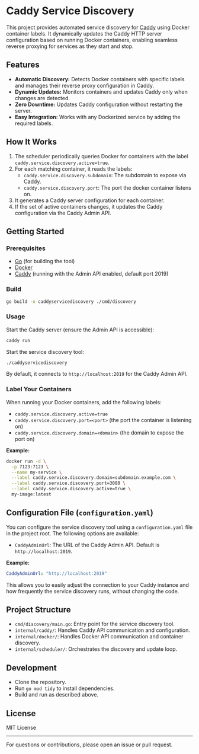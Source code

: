 # Caddy Service Discovery

This project provides automated service discovery for [Caddy](https://caddyserver.com/) using Docker container labels. It dynamically updates the Caddy HTTP server configuration based on running Docker containers, enabling seamless reverse proxying for services as they start and stop.

## Features

- **Automatic Discovery:** Detects Docker containers with specific labels and manages their reverse proxy configuration in Caddy.
- **Dynamic Updates:** Monitors containers and updates Caddy only when changes are detected.
- **Zero Downtime:** Updates Caddy configuration without restarting the server.
- **Easy Integration:** Works with any Dockerized service by adding the required labels.

## How It Works

1. The scheduler periodically queries Docker for containers with the label `caddy.service.discovery.active=true`.
2. For each matching container, it reads the labels:
    - `caddy.service.discovery.subdomain`: The subdomain to expose via Caddy.
    - `caddy.service.discovery.port`: The port the docker container listens on.
3. It generates a Caddy server configuration for each container.
4. If the set of active containers changes, it updates the Caddy configuration via the Caddy Admin API.

## Getting Started

### Prerequisites

- [Go](https://golang.org/) (for building the tool)
- [Docker](https://www.docker.com/)
- [Caddy](https://caddyserver.com/) (running with the Admin API enabled, default port 2019)

### Build

```sh
go build -o caddyservicediscovery ./cmd/discovery
```

### Usage

Start the Caddy server (ensure the Admin API is accessible):

```sh
caddy run
```

Start the service discovery tool:

```sh
./caddyservicediscovery
```

By default, it connects to `http://localhost:2019` for the Caddy Admin API.

### Label Your Containers

When running your Docker containers, add the following labels:

- `caddy.service.discovery.active=true`
- `caddy.service.discovery.port=<port>` (the port the container is listening on)
- `caddy.service.discovery.domain=<domain>` (the domain to expose the port on)

**Example:**

```sh
docker run -d \
  -p 7123:7123 \
  --name my-service \
  --label caddy.service.discovery.domain=subdomain.example.com \
  --label caddy.service.discovery.port=3080 \
  --label caddy.service.discovery.active=true \
  my-image:latest
```

## Configuration File (`configuration.yaml`)

You can configure the service discovery tool using a `configuration.yaml` file in the project root. The following options are available:

- `CaddyAdminUrl`: The URL of the Caddy Admin API. Default is `http://localhost:2019`.

**Example:**

```yaml
CaddyAdminUrl: "http://localhost:2019"
```

This allows you to easily adjust the connection to your Caddy instance and how frequently the service discovery runs, without changing the code.

## Project Structure

- `cmd/discovery/main.go`: Entry point for the service discovery tool.
- `internal/caddy/`: Handles Caddy API communication and configuration.
- `internal/docker/`: Handles Docker API communication and container discovery.
- `internal/scheduler/`: Orchestrates the discovery and update loop.

## Development

- Clone the repository.
- Run `go mod tidy` to install dependencies.
- Build and run as described above.


## License

MIT License

---

For questions or contributions, please open an issue or pull request.